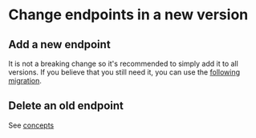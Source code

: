 
# Change endpoints in a new version

## Add a new endpoint

It is not a breaking change so it's recommended to simply add it to all versions. If you believe that you still need it, you can use the [following migration](../../concepts/endpoint_migrations.md#defining-endpoints-that-didnt-exist-in-old-versions).

## Delete an old endpoint

See [concepts](../../concepts/endpoint_migrations.md#defining-endpoints-that-didnt-exist-in-new-versions)
